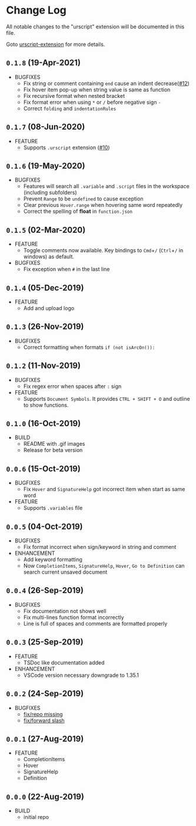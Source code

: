 # Change Log
All notable changes to the "urscript" extension will be documented in this file.

Goto [urscript-extension](https://github.com/ahernguo/urscript-extension) for more details.

## `0.1.8` (19-Apr-2021)
* BUGFIXES
  * Fix string or comment containing `end` cause an indent decrease([#12](https://github.com/ahernguo/urscript-extension/issues/12))
  * Fix hover item pop-up when string value is same as function
  * Fix recursive format when nested bracket
  * Fix format error when using `*` or `/` before negative sign `-`
  * Correct `folding` and `indentationRules`

## `0.1.7` (08-Jun-2020)
* FEATURE
  * Supports `.urscript` extension ([#10](https://github.com/ahernguo/urscript-extension/pull/10))

## `0.1.6` (19-May-2020)
* BUGFIXES
  * Features will search all `.variable` and `.script` files in the workspace (including subfolders)
  * Prevent `Range` to be `undefined` to cause exception
  * Clear previous `Hover.range` when hovering same word repeatedly
  * Correct the spelling of **float** in `function.json`

## `0.1.5` (02-Mar-2020)
* FEATURE
  * Toggle comments now available. Key bindings to `Cmd`+`/` (`Ctrl`+`/` in windows) as default.
* BUGFIXES
  * Fix exception when `#` in the last line

## `0.1.4` (05-Dec-2019)
* FEATURE
  * Add and upload logo

## `0.1.3` (26-Nov-2019)
* BUGFIXES
  * Correct formatting when formats `if (not isArcOn()):`

## `0.1.2` (11-Nov-2019)
* BUGFIXES
  * Fix regex error when spaces after `:` sign
* FEATURE
  * Supports `Document Symbols`. It provides `CTRL + SHIFT + O` and outline to show functions.

## `0.1.0` (16-Oct-2019)
* BUILD
  * README with .gif images
  * Release for beta version

## `0.0.6` (15-Oct-2019)
* BUGFIXES
  * Fix `Hover` and `SignatureHelp` got incorrect item when start as same word
* FEATURE
  * Supports `.variables` file


## `0.0.5` (04-Oct-2019)
* BUGFIXES
  * Fix format incorrect when sign/keyword in string and comment
* ENHANCEMENT
  * Add keyword formatting
  * Now `CompletionItems`, `SignatureHelp`, `Hover`, `Go to Definition` can search current unsaved document

## `0.0.4` (26-Sep-2019)
* BUGFIXES
  * Fix documentation not shows well
  * Fix multi-lines function format incorrectly
  * Line is full of spaces and comments are formatted properly

## `0.0.3` (25-Sep-2019)
* FEATURE
  * TSDoc like documentation added
* ENHANCEMENT
  * VSCode version necessary downgrade to 1.35.1

## `0.0.2` (24-Sep-2019)
* BUGFIXES
  * [fix/repo missing](https://github.com/ahernguo/urscript-extension/pull/2)
  * [fix/forward slash](https://github.com/ahernguo/urscript-extension/pull/3)

## `0.0.1` (27-Aug-2019)
* FEATURE
  * CompletionItems
  * Hover
  * SignatureHelp
  * Definition

## `0.0.0` (22-Aug-2019)
* BUILD
  * initial repo